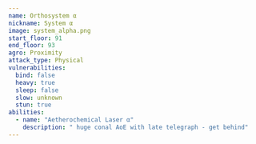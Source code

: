 ```yaml
---
name: Orthosystem α
nickname: System α
image: system_alpha.png
start_floor: 91
end_floor: 93
agro: Proximity
attack_type: Physical
vulnerabilities:
  bind: false
  heavy: true
  sleep: false
  slow: unknown
  stun: true
abilities:
  - name: "Aetherochemical Laser α"
    description: " huge conal AoE with late telegraph - get behind"
---
```


